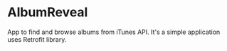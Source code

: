 # AlbumReveal
App to find and browse albums from iTunes API.
It's a simple application uses Retrofit library.
